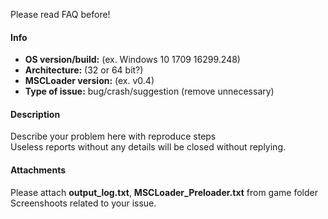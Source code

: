 Please read FAQ before!
#### Info
* **OS version/build:** (ex. Windows 10 1709 16299.248)
* **Architecture:** (32 or 64 bit?)
* **MSCLoader version:** (ex. v0.4)
* **Type of issue:** bug/crash/suggestion (remove unnecessary)

#### Description
Describe your problem here with reproduce steps  
Useless reports without any details will be closed without replying.

#### Attachments
Please attach **output_log.txt**, **MSCLoader_Preloader.txt** from game folder  
Screenshoots related to your issue.